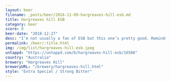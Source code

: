 ```yaml
---
layout: beer
filename: _posts/beer/2016-11-09-hargreaves-hill-esb.md
title: Hargreaves hill ESB
category: beer
score: 8
beer-date: "2018-12-27"
desc: "I’m not usually a fan of ESB but this one’s pretty good. Reminds me of London ales but much smoother and not like someone put a cigarette in your beer. A little nutty with enough malt to smooth it out"
permalink: /beer/:title.html
img: /img/list/hargreaves-hill-esb.jpeg
untappd: "https://untappd.com/b/hargreaves-hill-esb/16586"
country: "Australia"
brewery: "Hargreaves Hill"
breweryURL: "/brewery/hargreaves-hill.html"
style: "Extra Special / Strong Bitter"
---
```

